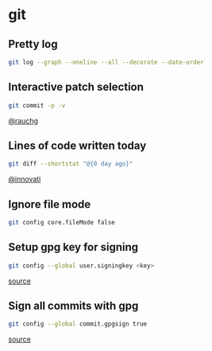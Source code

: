 # git

## Pretty log

```sh
git log --graph --oneline --all --decorate --date-order
```

## Interactive patch selection

```sh
git commit -p -v
```

[@rauchg](https://twitter.com/rauchg/status/778297310694416384)

## Lines of code written today

```sh
git diff --shortstat "@{0 day ago}"
```

[@innovati](https://twitter.com/innovati/status/707386314530930689)

## Ignore file mode

```sh
git config core.fileMode false
```

## Setup gpg key for signing

```sh
git config --global user.signingkey <key>
```

[source](https://git-scm.com/book/en/v2/Git-Tools-Signing-Your-Work)

## Sign all commits with gpg

```sh
git config --global commit.gpgsign true
```

[source](http://stackoverflow.com/questions/10077996/sign-git-commits-with-gpg/20628543#20628543)
